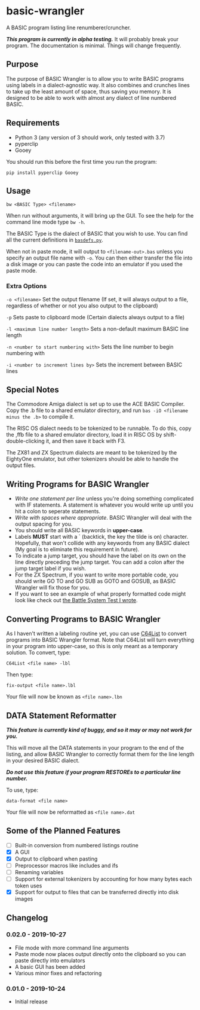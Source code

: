 # basic-wrangler

A BASIC program listing line renumberer/cruncher.

***This program is currently in alpha testing.*** It will probably break your program. The documentation is minimal. Things will change frequently.

## Purpose

The purpose of BASIC Wrangler is to allow you to write BASIC programs using labels in a dialect-agnostic way. It also combines and crunches lines to take up the least amount of space, thus saving you memory. It is designed to be able to work with almost any dialect of line numbered BASIC.

## Requirements

- Python 3 (any version of 3 should work, only tested with 3.7)
- pyperclip
- Gooey

You should run this before the first time you run the program:

```Batchfile
pip install pyperclip Gooey
```

## Usage

```Batchfile
bw <BASIC Type> <filename>
```

When run without arguments, it will bring up the GUI. To see the help for the command line mode type `bw -h`.

The BASIC Type is the dialect of BASIC that you wish to use. You can find all the current definitions in [`basdefs.py`](basdefs.py).

When not in paste mode, it will output to `<filename-out>.bas` unless you specify an output file name with `-o`. You can then either transfer the file into a disk image or you can paste the code into an emulator if you used the paste mode.

### Extra Options

`-o <filename>` Set the output filename (If set, it will always output to a file, regardless of whether or not you also output to the clipboard)

`-p` Sets paste to clipboard mode (Certain dialects always output to a file)

`-l <maximum line number length>` Sets a non-default maximum BASIC line length

`-n <number to start numbering with>` Sets the line number to begin numbering with

`-i <number to increment lines by>` Sets the increment between BASIC lines

## Special Notes

The Commodore Amiga dialect is set up to use the ACE BASIC Compiler. Copy the .b file to a shared emulator directory, and run `bas -iO <filename minus the .b>` to compile it.

The RISC OS dialect needs to be tokenized to be runnable. To do this, copy the ,ffb file to a shared emulator directory, load it in RISC OS by shift-double-clicking it, and then save it back with F3.

The ZX81 and ZX Spectrum dialects are meant to be tokenized by the EightyOne emulator, but other tokenizers should be able to handle the output files.

## Writing Programs for BASIC Wrangler

- *Write one statement per line* unless you're doing something complicated with IF statements. A statement is whatever you would write up until you hit a colon to seperate statements.
- *Write with spaces where appropriate*. BASIC Wrangler will deal with the output spacing for you.
- You should write all BASIC keywords in **upper-case**.
- Labels **MUST** start with a ` (backtick, the key the tilde is on) character. Hopefully, that won't collide with any keywords from any BASIC dialect (My goal is to eliminate this requirement in future).
- To indicate a jump target, you should have the label on its own on the line directly preceding the jump target. You can add a colon after the jump target label if you wish.
- For the ZX Spectrum, if you want to write more portable code, you should write GO TO and GO SUB as GOTO and GOSUB, as BASIC Wrangler will fix those for you.
- If you want to see an example of what properly formatted code might look like check out [the Battle System Test I wrote](http://github.com/pahandav/battle-test).

## Converting Programs to BASIC Wrangler

As I haven't written a labeling routine yet, you can use [C64List](https://www.commodoreserver.com/Downloads.asp) to convert programs into BASIC Wrangler format. Note that C64List will turn everything in your program into upper-case, so this is only meant as a temporary solution.
To convert, type:

```Batchfile
C64List <file name> -lbl
```

Then type:

```Batchfile
fix-output <file name>.lbl
```

Your file will now be known as `<file name>.lbn`

## DATA Statement Reformatter

***This feature is currently kind of buggy, and so it may or may not work for you.***

This will move all the DATA statements in your program to the end of the listing, and allow BASIC Wrangler to correctly format them for the line length in your desired BASIC dialect.

***Do not use this feature if your program RESTOREs to a particular line number.***

To use, type:

```Batchfile
data-format <file name>
```

Your file will now be reformatted as `<file name>.dat`

## Some of the Planned Features

- [ ] Built-in conversion from numbered listings routine
- [x] A GUI
- [x] Output to clipboard when pasting
- [ ] Preprocessor macros like includes and ifs
- [ ] Renaming variables
- [ ] Support for external tokenizers by accounting for how many bytes each token uses
- [x] Support for output to files that can be transferred directly into disk images

## Changelog

### 0.02.0 - 2019-10-27

- File mode with more command line arguments
- Paste mode now places output directly onto the clipboard so you can paste directly into emulators
- A basic GUI has been added
- Various minor fixes and refactoring

### 0.01.0 - 2019-10-24

- Initial release

